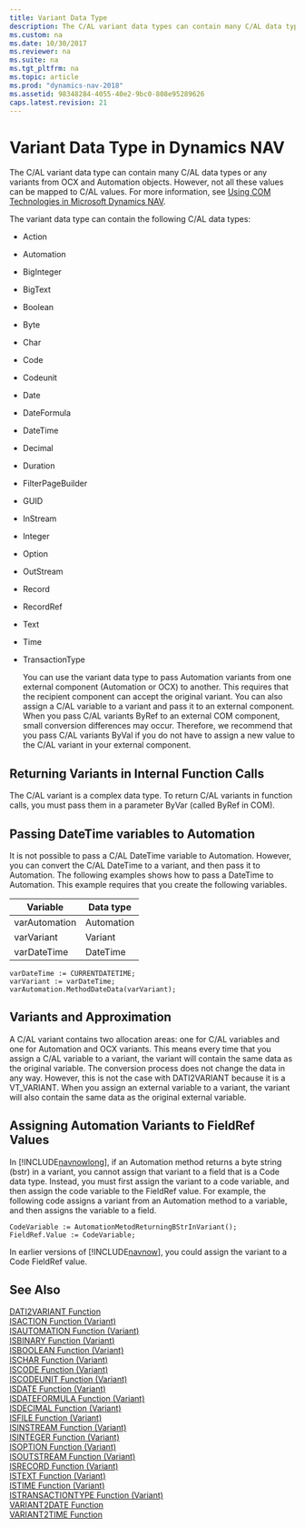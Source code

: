 ```yaml
---
title: Variant Data Type
description: The C/AL variant data types can contain many C/AL data types or any variants from OCX and Automation objects but not all values can be mapped to C/AL values.
ms.custom: na
ms.date: 10/30/2017
ms.reviewer: na
ms.suite: na
ms.tgt_pltfrm: na
ms.topic: article
ms.prod: "dynamics-nav-2018"
ms.assetid: 98348284-4055-40e2-9bc0-808e95289626
caps.latest.revision: 21
---
```

# Variant Data Type in Dynamics NAV
The C/AL variant data type can contain many C/AL data types or any variants from OCX and Automation objects. However, not all these values can be mapped to C/AL values. For more information, see [Using COM Technologies in Microsoft Dynamics NAV](Using-COM-Technologies-in-Microsoft-Dynamics-NAV.md).  
  
 The variant data type can contain the following C/AL data types:  
  
- Action  
  
- Automation  
  
- BigInteger  
  
- BigText  
  
- Boolean  
  
- Byte  
  
- Char  
  
- Code  
  
- Codeunit  
  
- Date  
  
- DateFormula  
  
- DateTime  
  
- Decimal  
  
- Duration  
  
- FilterPageBuilder  
  
- GUID  
  
- InStream  
  
- Integer  
  
- Option  
  
- OutStream  
  
- Record  
  
- RecordRef  
  
- Text  
  
- Time  
  
- TransactionType  
  
  You can use the variant data type to pass Automation variants from one external component \(Automation or OCX\) to another. This requires that the recipient component can accept the original variant. You can also assign a C/AL variable to a variant and pass it to an external component. When you pass C/AL variants ByRef to an external COM component, small conversion differences may occur. Therefore, we recommend that you pass C/AL variants ByVal if you do not have to assign a new value to the C/AL variant in your external component.  
  
## Returning Variants in Internal Function Calls  
 The C/AL variant is a complex data type. To return C/AL variants in function calls, you must pass them in a parameter ByVar \(called ByRef in COM\).  
  
## Passing DateTime variables to Automation  
 It is not possible to pass a C/AL DateTime variable to Automation. However, you can convert the C/AL DateTime to a variant, and then pass it to Automation. The following examples shows how to pass a DateTime to Automation. This example requires that you create the following variables.  
  
|Variable|Data type|  
|--------------|---------------|  
|varAutomation|Automation|  
|varVariant|Variant|  
|varDateTime|DateTime|  
  
```  
varDateTime := CURRENTDATETIME;  
varVariant := varDateTime;  
varAutomation.MethodDateData(varVariant);  
```  
  
## Variants and Approximation  
 A C/AL variant contains two allocation areas: one for C/AL variables and one for Automation and OCX variants. This means every time that you assign a C/AL variable to a variant, the variant will contain the same data as the original variable. The conversion process does not change the data in any way. However, this is not the case with DATI2VARIANT because it is a VT\_VARIANT. When you assign an external variable to a variant, the variant will also contain the same data as the original external variable.  
  
## Assigning Automation Variants to FieldRef Values  
 In [!INCLUDE[navnowlong](includes/navnowlong_md.md)], if an Automation method returns a byte string \(bstr\) in a variant, you cannot assign that variant to a field that is a Code data type. Instead, you must first assign the variant to a code variable, and then assign the code variable to the FieldRef value. For example, the following code assigns a variant from an Automation method to a variable, and then assigns the variable to a field.  
  
```  
CodeVariable := AutomationMetodReturningBStrInVariant();  
FieldRef.Value := CodeVariable;  
```  
  
 In earlier versions of [!INCLUDE[navnow](includes/navnow_md.md)], you could assign the variant to a Code FieldRef value.  
  
## See Also  
 [DATI2VARIANT Function](DATI2VARIANT-Function.md)   
 [ISACTION Function \(Variant\)](ISACTION-Function--Variant-.md)   
 [ISAUTOMATION Function \(Variant\)](ISAUTOMATION-Function--Variant-.md)   
 [ISBINARY Function \(Variant\)](ISBINARY-Function--Variant-.md)   
 [ISBOOLEAN Function \(Variant\)](ISBOOLEAN-Function--Variant-.md)   
 [ISCHAR Function \(Variant\)](ISCHAR-Function--Variant-.md)   
 [ISCODE Function \(Variant\)](ISCODE-Function--Variant-.md)   
 [ISCODEUNIT Function \(Variant\)](ISCODEUNIT-Function--Variant-.md)   
 [ISDATE Function \(Variant\)](ISDATE-Function--Variant-.md)   
 [ISDATEFORMULA Function \(Variant\)](ISDATEFORMULA-Function--Variant-.md)   
 [ISDECIMAL Function \(Variant\)](ISDECIMAL-Function--Variant-.md)   
 [ISFILE Function \(Variant\)](ISFILE-Function--Variant-.md)   
 [ISINSTREAM Function \(Variant\)](ISINSTREAM-Function--Variant-.md)   
 [ISINTEGER Function \(Variant\)](ISINTEGER-Function--Variant-.md)   
 [ISOPTION Function \(Variant\)](ISOPTION-Function--Variant-.md)   
 [ISOUTSTREAM Function \(Variant\)](ISOUTSTREAM-Function--Variant-.md)   
 [ISRECORD Function \(Variant\)](ISRECORD-Function--Variant-.md)   
 [ISTEXT Function \(Variant\)](ISTEXT-Function--Variant-.md)   
 [ISTIME Function \(Variant\)](ISTIME-Function--Variant-.md)   
 [ISTRANSACTIONTYPE Function \(Variant\)](ISTRANSACTIONTYPE-Function--Variant-.md)   
 [VARIANT2DATE Function](VARIANT2DATE-Function.md)   
 [VARIANT2TIME Function](VARIANT2TIME-Function.md)